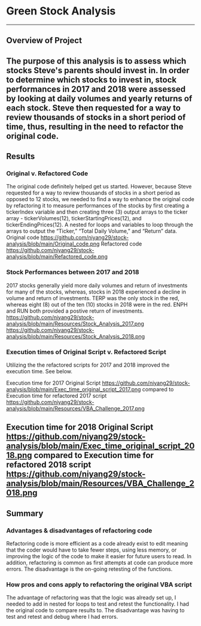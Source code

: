 # Green Stock Analysis

---
## Overview of Project

The purpose of this analysis is to assess which stocks Steve's parents should invest in. In order to determine which stocks to invest in, stock performances in 2017 and 2018 were assessed by looking at daily volumes and yearly returns of each stock. Steve then requested for a way to review thousands of stocks in a short period of time, thus, resulting in the need to refactor the original code. 
---
## Results

### Original v. Refactored Code

The original code definitely helped get us started. However, because Steve requested for a way to review thousands of stocks in a short period as opposed to 12 stocks, we needed to find a way to enhance the original code by refactoring it to measure performances of the stocks by first creating a tickerIndex variable and then creating three (3) output arrays to the ticker array - tickerVolumes(12), tickerStartingPrices(12), and tickerEndingPrices(12). A nested for loops and variables to loop through the arrays to output the “Ticker,” “Total Daily Volume,” and “Return” data.
Original code
https://github.com/niyang29/stock-analysis/blob/main/Original_code.png
Refactored code
https://github.com/niyang29/stock-analysis/blob/main/Refactored_code.png

### Stock Performances between 2017 and 2018
2017 stocks generally yield more daily volumes and return of investments for many of the stocks, whereas, stocks in 2018 experienced a decline in volume and return of investments. TERP was the only stock in the red, whereas eight (8) out of the ten (10) stocks in 2018 were in the red. ENPH and RUN both provided a postive return of investments. 
https://github.com/niyang29/stock-analysis/blob/main/Resources/Stock_Analysis_2017.png
https://github.com/niyang29/stock-analysis/blob/main/Resources/Stock_Analysis_2018.png
 
### Execution times of Original Script v. Refactored Script
Utilizing the the refactored scripts for 2017 and 2018 improved the execution time. See below. 

Execution time for 2017 Original Script
https://github.com/niyang29/stock-analysis/blob/main/Exec_time_original_script_2017.png
compared to 
Execution time for refactored 2017 script
https://github.com/niyang29/stock-analysis/blob/main/Resources/VBA_Challenge_2017.png

Execution time for 2018 Original Script
https://github.com/niyang29/stock-analysis/blob/main/Exec_time_original_script_2018.png
compared to 
Execution time for refactored 2018 script
https://github.com/niyang29/stock-analysis/blob/main/Resources/VBA_Challenge_2018.png
---
## Summary
### Advantages & disadvantages of refactoring code
Refactoring code is more efficient as a code already exist to edit meaning that the coder would have to take fewer steps, using less memory, or improving the logic of the code to make it easier for future users to read. In addition, refactoring is common as first attempts at code can produce more errors. The disadvantage is the on-going retesting of the functions. 
### How pros and cons apply to refactoring the original VBA script
The advantage of refactoring was that the logic was already set up, I needed to add in nested for loops to test and retest the functionality. I had the original code to compare results to. The disadvantage was having to test and retest and debug where I had errors. 
